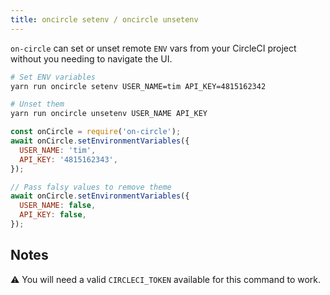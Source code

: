 ```yaml
---
title: oncircle setenv / oncircle unsetenv
---
```


`on-circle` can set or unset remote `ENV` vars from your CircleCI project
without you needing to navigate the UI.

```bash
# Set ENV variables
yarn run oncircle setenv USER_NAME=tim API_KEY=4815162342

# Unset them
yarn run oncircle unsetenv USER_NAME API_KEY
```

```javascript
const onCircle = require('on-circle');
await onCircle.setEnvironmentVariables({
  USER_NAME: 'tim',
  API_KEY: '4815162343',
});

// Pass falsy values to remove theme
await onCircle.setEnvironmentVariables({
  USER_NAME: false,
  API_KEY: false,
});
```

## Notes

⚠ You will need a valid `CIRCLECI_TOKEN` available for this command to work.
